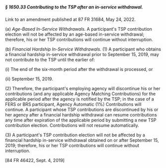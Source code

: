 ##### § 1650.33 Contributing to the TSP after an in-service withdrawal. #####

Link to an amendment published at 87 FR 31684, May 24, 2022.

(a) *Age-Based In-Service Withdrawals.* A participant's TSP contribution election will not be affected by an age-based in-service withdrawal; therefore, his or her TSP contributions will continue without interruption.

(b) *Financial Hardship In-Service Withdrawals.* (1) A participant who obtains a financial hardship in-service withdrawal prior to September 15, 2019, may not contribute to the TSP until the earlier of:

(i) The end of the six-month period after the withdrawal is processed, or

(ii) September 15, 2019.

(2) Therefore, the participant's employing agency will discontinue his or her contributions (and any applicable Agency Matching Contributions) for the applicable period after the agency is notified by the TSP; in the case of a FERS or BRS participant, Agency Automatic (1%) Contributions will continue. A participant whose TSP contributions are discontinued by his or her agency after a financial hardship withdrawal can resume contributions any time after expiration of the applicable period by submitting a new TSP contribution election. Contributions will not resume automatically.

(3) A participant's TSP contribution election will not be affected by a financial hardship in-service withdrawal obtained on or after September 15, 2019; therefore, his or her TSP contributions will continue without interruption.

[84 FR 46422, Sept. 4, 2019]